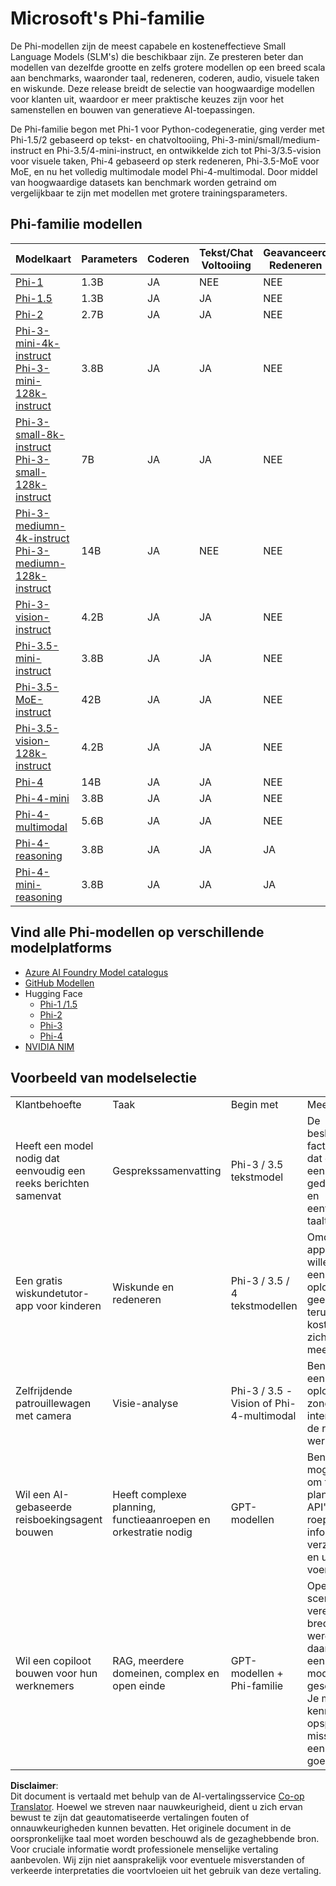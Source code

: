 <!--
CO_OP_TRANSLATOR_METADATA:
{
  "original_hash": "8ef41b679d85adc42be3e0cbee97f7f1",
  "translation_date": "2025-07-18T21:30:45+00:00",
  "source_file": "md/01.Introduction/01/01.PhiFamily.md",
  "language_code": "nl"
}
-->
# Microsoft's Phi-familie

De Phi-modellen zijn de meest capabele en kosteneffectieve Small Language Models (SLM's) die beschikbaar zijn. Ze presteren beter dan modellen van dezelfde grootte en zelfs grotere modellen op een breed scala aan benchmarks, waaronder taal, redeneren, coderen, audio, visuele taken en wiskunde. Deze release breidt de selectie van hoogwaardige modellen voor klanten uit, waardoor er meer praktische keuzes zijn voor het samenstellen en bouwen van generatieve AI-toepassingen.

De Phi-familie begon met Phi-1 voor Python-codegeneratie, ging verder met Phi-1.5/2 gebaseerd op tekst- en chatvoltooiing, Phi-3-mini/small/medium-instruct en Phi-3.5/4-mini-instruct, en ontwikkelde zich tot Phi-3/3.5-vision voor visuele taken, Phi-4 gebaseerd op sterk redeneren, Phi-3.5-MoE voor MoE, en nu het volledig multimodale model Phi-4-multimodal. Door middel van hoogwaardige datasets kan benchmark worden getraind om vergelijkbaar te zijn met modellen met grotere trainingsparameters.

## Phi-familie modellen

<div style="font-size:8px">

| Modelkaart |Parameters|Coderen|Tekst/Chat Voltooiing|Geavanceerd Redeneren| Visie | Audio | MoE
| - | -  | - | - |- |- |- |- |
|[Phi-1](https://huggingface.co/microsoft/phi-1)|1.3B| JA| NEE | NEE |NEE |NEE |NEE |
|[Phi-1.5](https://huggingface.co/microsoft/phi-1_5)|1.3B| JA|JA| NEE |NEE |NEE |NEE |
|[Phi-2](https://huggingface.co/microsoft/phi-1_5)|2.7B| JA|JA| NEE |NEE |NEE |NEE |
|[Phi-3-mini-4k-instruct](https://huggingface.co/microsoft/Phi-3-mini-4k-instruct)<br/>[Phi-3-mini-128k-instruct](https://huggingface.co/microsoft/Phi-3-mini-128k-instruct)|3.8B| JA|JA| NEE |NEE |NEE |NEE |
|[Phi-3-small-8k-instruct](https://huggingface.co/microsoft/Phi-3-small-8k-instruct)<br/>[Phi-3-small-128k-instruct](https://huggingface.co/microsoft/Phi-3-small-128k-instruct)<br/>|7B| JA|JA| NEE |NEE |NEE |NEE |
|[Phi-3-mediumn-4k-instruct](https://huggingface.co/microsoft/Phi-3-medium-4k-instruct)<br>[Phi-3-mediumn-128k-instruct](https://huggingface.co/microsoft/Phi-3-medium-128k-instruct)|14B|JA|NEE| NEE |NEE |NEE |NEE |
|[Phi-3-vision-instruct](https://huggingface.co/microsoft/Phi-3-vision-128k-instruct)|4.2B|JA|JA|NEE |NEE |NEE |NEE |
|[Phi-3.5-mini-instruct](https://huggingface.co/microsoft/Phi-3.5-mini-instruct)|3.8B|JA|JA| NEE |NEE |NEE |NEE |
|[Phi-3.5-MoE-instruct](https://huggingface.co/microsoft/Phi-3.5-MoE-instruct)|42B|JA|JA| NEE |NEE |NEE |JA |
|[Phi-3.5-vision-128k-instruct](https://huggingface.co/microsoft/Phi-3.5-vision-instruct)|4.2B|JA|JA| NEE |JA |NEE |NEE |
|[Phi-4](https://huggingface.co/microsoft/phi-4)|14B|JA|JA| NEE |NEE |NEE |NEE |
|[Phi-4-mini](https://huggingface.co/microsoft/Phi-4-mini-instruct)|3.8B|JA|JA| NEE |NEE |NEE |NEE |
|[Phi-4-multimodal](https://huggingface.co/microsoft/Phi-4-multimodal-instruct)|5.6B|JA|JA| NEE |JA |JA |NEE |
|[Phi-4-reasoning](https://huggingface.co/microsoft/phi-4-reasoning)|3.8B|JA|JA| JA |NEE |NEE |NEE |
|[Phi-4-mini-reasoning](https://huggingface.co/microsoft/Phi-4-mini-reasoning)|3.8B|JA|JA| JA |NEE |NEE |NEE |

</div>

## **Vind alle Phi-modellen op verschillende modelplatforms**

- [Azure AI Foundry Model catalogus](https://ai.azure.com/explore/models?selectedCollection=phi)
- [GitHub Modellen](https://github.com/marketplace?query=Phi&type=models)
- Hugging Face
  - [Phi-1 /1.5](https://huggingface.co/collections/microsoft/phi-1-6626e29134744e94e222d572)
  - [Phi-2](https://huggingface.co/microsoft/phi-2)
  - [Phi-3](https://huggingface.co/collections/microsoft/phi-3-6626e15e9585a200d2d761e3)
  - [Phi-4](https://huggingface.co/collections/microsoft/phi-4-677e9380e514feb5577a40e4) 
- [NVIDIA NIM](https://build.nvidia.com/search?q=Phi)

## Voorbeeld van modelselectie

| | | | |
|-|-|-|-|
|Klantbehoefte|Taak|Begin met|Meer details|
|Heeft een model nodig dat eenvoudig een reeks berichten samenvat|Gesprekssamenvatting|Phi-3 / 3.5 tekstmodel|De beslissende factor hier is dat de klant een goed gedefinieerde en eenvoudige taaltaak heeft|
|Een gratis wiskundetutor-app voor kinderen|Wiskunde en redeneren|Phi-3 / 3.5 / 4 tekstmodellen|Omdat de app gratis is, willen klanten een oplossing die geen terugkerende kosten met zich meebrengt|
|Zelfrijdende patrouillewagen met camera|Visie-analyse|Phi-3 / 3.5 -Vision of Phi-4-multimodal|Benodigd: een oplossing die zonder internet op de rand kan werken|
|Wil een AI-gebaseerde reisboekingsagent bouwen|Heeft complexe planning, functieaanroepen en orkestratie nodig|GPT-modellen|Benodigd: mogelijkheid om te plannen, API's aan te roepen om informatie te verzamelen en uit te voeren|
|Wil een copiloot bouwen voor hun werknemers|RAG, meerdere domeinen, complex en open einde|GPT-modellen + Phi-familie|Open scenario, vereist bredere wereldkennis, daarom is een groter model geschikter. Je moet de kennisinhoud opsplitsen, misschien is een SLM goed voor jou|

**Disclaimer**:  
Dit document is vertaald met behulp van de AI-vertalingsservice [Co-op Translator](https://github.com/Azure/co-op-translator). Hoewel we streven naar nauwkeurigheid, dient u zich ervan bewust te zijn dat geautomatiseerde vertalingen fouten of onnauwkeurigheden kunnen bevatten. Het originele document in de oorspronkelijke taal moet worden beschouwd als de gezaghebbende bron. Voor cruciale informatie wordt professionele menselijke vertaling aanbevolen. Wij zijn niet aansprakelijk voor eventuele misverstanden of verkeerde interpretaties die voortvloeien uit het gebruik van deze vertaling.